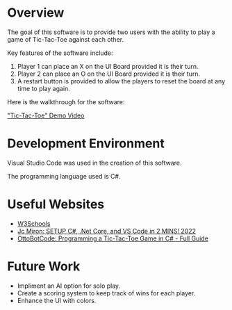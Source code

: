 # Overview

The goal of this software is to provide two users with the ability to play a game of Tic-Tac-Toe against each other.

Key features of the software include:
1.	Player 1 can place an X on the UI Board provided it is their turn.
2.	Player 2 can place an O on the UI Board provided it is their turn.
3.	A restart button is provided to allow the players to reset the board at any time to play again.

Here is the walkthrough for the software:

["Tic-Tac-Toe" Demo Video](https://youtu.be/m0xqLFNVrdg)

# Development Environment

Visual Studio Code was used in the creation of this software.

The programming language used is C#.

# Useful Websites

* [W3Schools](https://www.w3schools.com/cs/index.php)
* [Jc Miron: SETUP C#, .Net Core, and VS Code in 2 MINS! 2022](https://www.youtube.com/watch?v=SQim2adwVJI)
* [OttoBotCode: Programming a Tic-Tac-Toe Game in C# - Full Guide](https://www.youtube.com/watch?v=OHRWRpT9WcE)

# Future Work

- Impliment an AI option for solo play.
- Create a scoring system to keep track of wins for each player.
- Enhance the UI with colors.
